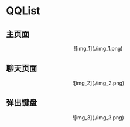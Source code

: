 # QQList

## 主页面
<center>![img_1](./img_1.png)<br /></center>

## 聊天页面
<center>![img_2](./img_2.png)<br /></center>

## 弹出键盘
<center>![img_3](./img_3.png)<br /></center>